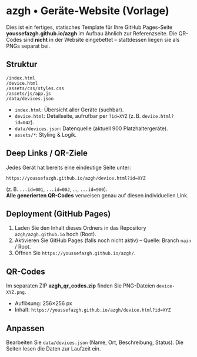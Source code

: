 # azgh • Geräte-Website (Vorlage)

Dies ist ein fertiges, statisches Template für Ihre GitHub Pages-Seite **youssefazgh.github.io/azgh** im Aufbau ähnlich zur Referenzseite. 
Die QR-Codes sind **nicht** in der Website eingebettet – stattdessen liegen sie als PNGs separat bei.

## Struktur
```
/index.html
/device.html
/assets/css/styles.css
/assets/js/app.js
/data/devices.json
```
- `index.html`: Übersicht aller Geräte (suchbar).
- `device.html`: Detailseite, aufrufbar per `?id=XYZ` (z. B. `device.html?id=042`).
- `data/devices.json`: Datenquelle (aktuell 900 Platzhaltergeräte).
- `assets/*`: Styling & Logik.

## Deep Links / QR-Ziele
Jedes Gerät hat bereits eine eindeutige Seite unter:
```
https://youssefazgh.github.io/azgh/device.html?id=XYZ
```
(z. B. `...id=001`, `...id=002`, …, `...id=900`).  
**Alle generierten QR-Codes** verweisen genau auf diesen individuellen Link.

## Deployment (GitHub Pages)
1. Laden Sie den Inhalt dieses Ordners in das Repository `azgh/azgh.github.io` hoch (Root).
2. Aktivieren Sie GitHub Pages (falls noch nicht aktiv) – Quelle: Branch `main` / Root. 
3. Öffnen Sie `https://youssefazgh.github.io/azgh/`.

## QR-Codes
Im separaten ZIP **azgh_qr_codes.zip** finden Sie PNG-Dateien `device-XYZ.png`.
- Auflösung: 256×256 px
- Inhalt: `https://youssefazgh.github.io/azgh/device.html?id=XYZ`

## Anpassen
Bearbeiten Sie `data/devices.json` (Name, Ort, Beschreibung, Status). Die Seiten lesen die Daten zur Laufzeit ein.